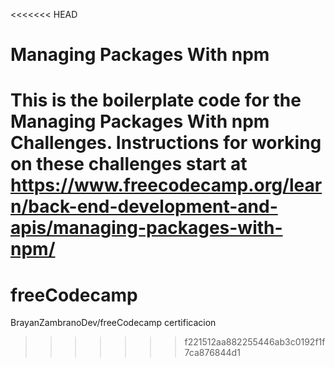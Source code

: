 <<<<<<< HEAD
# Managing Packages With npm

This is the boilerplate code for the Managing Packages With npm Challenges. Instructions for working on these challenges start at https://www.freecodecamp.org/learn/back-end-development-and-apis/managing-packages-with-npm/
=======
# freeCodecamp
BrayanZambranoDev/freeCodecamp certificacion
>>>>>>> f221512aa882255446ab3c0192f1f7ca876844d1
